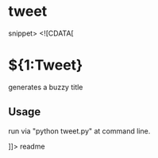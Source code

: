 # tweet
snippet>
  <content><![CDATA[
# ${1:Tweet}

generates a buzzy title 



## Usage

run via "python tweet.py" at command line. 


]]></content>
  <tabTrigger>readme</tabTrigger>
</snippet>
